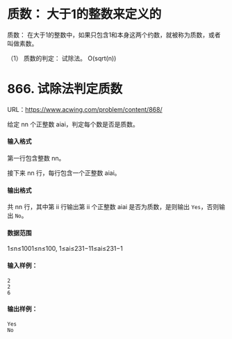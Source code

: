 # 质数： 大于1的整数来定义的

质数： 在大于1的整数中，如果只包含1和本身这两个约数，就被称为质数，或者叫做素数。

（1） 质数的判定： 试除法。 O(sqrt(n))

# 866. 试除法判定质数

URL：https://www.acwing.com/problem/content/868/

给定 nn 个正整数 aiai，判定每个数是否是质数。

#### 输入格式

第一行包含整数 nn。

接下来 nn 行，每行包含一个正整数 aiai。

#### 输出格式

共 nn 行，其中第 ii 行输出第 ii 个正整数 aiai 是否为质数，是则输出 `Yes`，否则输出 `No`。

#### 数据范围

1≤n≤1001≤n≤100,
1≤ai≤231−11≤ai≤231−1

#### 输入样例：

```
2
2
6
```

#### 输出样例：

```
Yes
No
```



